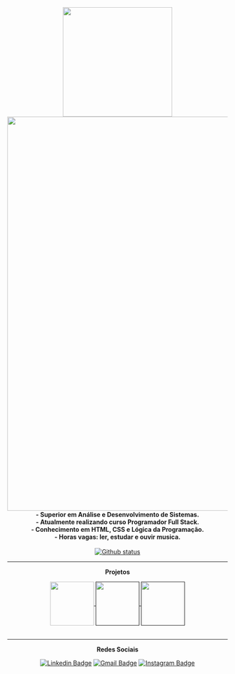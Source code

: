 <!DOCTYPE html>
<html>
 
 <head>
  <div align="center">
  <img src="https://cdn.discordapp.com/attachments/1071261120012238919/1128384936597004438/oie_rounded_corners_3.gif"width="250px"/>
  </div>
 </head>
 
 <body>
<div align="center">
  <img src="https://cdn.discordapp.com/attachments/1071261120012238919/1128384281987797083/oie_rounded_corners_1.gif" width="900px"/>
</div>
  
<div align="center">    
 <strong> - Superior em Análise e Desenvolvimento de Sistemas. </strong>
 <br>
 <strong> - Atualmente realizando curso Programador Full Stack. </strong>
 <br>
 <strong> - Conhecimento em HTML, CSS e Lógica da Programação. </strong>
 <br>
 <strong> - Horas vagas: ler, estudar e ouvir musica. </strong>
 <br>
 <br>
</div> 
  
<div align="center">
<a href="https://github.com/AlefCAp">
  <img align="center" src="https://github-readme-stats.vercel.app/api?username=AlefCAp&show_icons=true&theme=dark" alt="Github status" />
</a>
</div>

<hr>

<p align="center"> <strong>Projetos</strong> </p>

<div align="center"">
<a href="https://github.com/AlefCAp/comandos-git">
  <img align="center" src="https://cdn.discordapp.com/attachments/1071261120012238919/1128382514055090296/oie_png_6.png" width="100px"/>
</a>
 <a href="">
  <img align="center" src="https://cdn.discordapp.com/attachments/1071261120012238919/1128381477822935101/oie_png_5.png" width="100px"/>
</a>
 <a href="">
  <img align="center" src="https://cdn.discordapp.com/attachments/1071261120012238919/1128383134468153344/oie_png_7.png" width="100px"/>
</a>
</div>

<br>
<hr>

<p align="center"> <strong>Redes Sociais</strong> </p>

<div align="center">
 
[![Linkedin Badge](https://img.shields.io/badge/-Linkedin-6633cc?style=flat-square&logo=Linkedin&logoColor=white&color=black&link=https://www.linkedin.com/in/alefapolinario/)](https://www.linkedin.com/in/alefapolinario/)
[![Gmail Badge](https://img.shields.io/badge/-Gmail-c14438?style=flat-square&logo=Gmail&color=black&logoColor=white&link=mailto:alefapolinario29@gmail.com)](mailto:alefapolinario29@gmail.com)
[![Instagram Badge](https://img.shields.io/badge/-Instagram-6633cc?style=flat-square&logo=Instagram&color=black&logoColor=white&link=https://www.instagram.com/_capolinario_/)](https://www.instagram.com/_capolinario_/)

</div>

</body>

</html>
